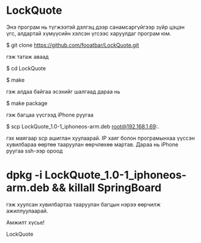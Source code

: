 LockQuote
=========
Энэ програм нь түгжээтэй дэлгэц дээр санамсаргүйгээр зүйр цэцэн үгс, 
алдартай хүмүүсийн хэлсэн үгсээс харуулдаг програм юм.

$ git clone https://github.com/fooatbar/LockQuote.git

гэж татаж аваад

$ cd LockQuote

$ make

гэж алдаа байгаа эсэхийг шалгаад дараа нь

$ make package

гэж багцаа үүсгээд iPhone руугаа 

$ scp LockQuote_1.0-1_iphoneos-arm.deb root@192.168.1.69:.

гэх маягаар scp ашиглан хуулаарай. IP хаяг болон програмынхаа үүссэн хувилбараа өөртөө тааруулан өөрчлөхөө мартав.
Дараа нь iPhone руугаа ssh-ээр ороод

# dpkg -i LockQuote_1.0-1_iphoneos-arm.deb && killall SpringBoard

гэж хуулсан хувилбартаа тааруулан багцын нэрээ өөрчилж ажиллуулаарай.

Амжилт хүсье!

LockQuote